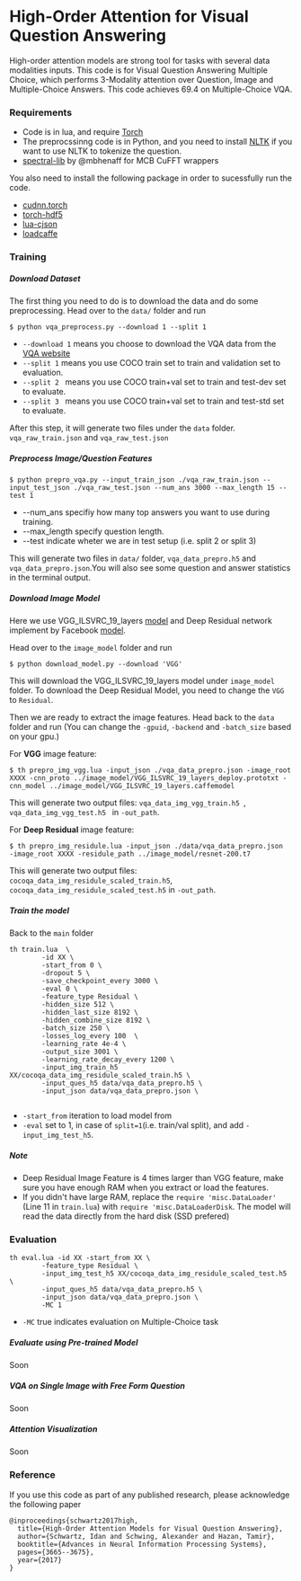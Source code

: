 # High-Order Attention for Visual Question Answering

High-order attention models are strong tool for tasks  with several data modalities inputs. This code is for Visual Question Answering Multiple Choice, which performs 3-Modality attention over Question, Image and Multiple-Choice Answers. 
This code achieves 69.4 on Multiple-Choice VQA.


### Requirements
* Code is in lua, and require [Torch](http://torch.ch/)
* The preprocssinng code is in Python, and you need to install [NLTK](http://www.nltk.org/) if you want to use NLTK to tokenize the question.
* [spectral-lib](https://github.com/jnhwkim/spectral-lib) by @mbhenaff for MCB CuFFT wrappers

You also need to install the following package in order to sucessfully run the code.

- [cudnn.torch](https://github.com/soumith/cudnn.torch)
- [torch-hdf5](https://github.com/deepmind/torch-hdf5)
- [lua-cjson](http://www.kyne.com.au/~mark/software/lua-cjson.php)
- [loadcaffe](https://github.com/szagoruyko/loadcaffe)

### Training

##### Download Dataset
The first thing you need to do is to download the data and do some preprocessing. Head over to the `data/` folder and run

```
$ python vqa_preprocess.py --download 1 --split 1
```
* `--download 1` means you choose to download the VQA data from the [VQA website](http://www.visualqa.org/) 
* `--split 1` means you use COCO train set to train and validation set to evaluation.
* `--split 2 ` means you use COCO train+val set to train and test-dev set to evaluate. 
* `--split 3 ` means you use COCO train+val set to train and test-std set to evaluate. 

After this step, it will generate two files under the `data` folder. `vqa_raw_train.json` and `vqa_raw_test.json`

##### Preprocess Image/Question Features

```
$ python prepro_vqa.py --input_train_json ./vqa_raw_train.json --input_test_json ./vqa_raw_test.json --num_ans 3000 --max_length 15 --test 1
```
* --num_ans specifiy how many top answers you want to use during training.
* --max_length specify question length.
* --test indicate wheter we are in test setup (i.e. split 2 or split 3)

This will generate two files in `data/` folder, `vqa_data_prepro.h5` and `vqa_data_prepro.json`.You will also see some question and answer statistics in the terminal output.


##### Download Image Model
Here we use VGG_ILSVRC_19_layers [model](https://gist.github.com/ksimonyan/3785162f95cd2d5fee77) and Deep Residual network implement by Facebook [model](https://github.com/facebook/fb.resnet.torch). 

Head over to the `image_model` folder and run

```
$ python download_model.py --download 'VGG' 
```
This will download the VGG_ILSVRC_19_layers model under `image_model` folder. To download the Deep Residual Model, you need to change the `VGG` to `Residual`.

Then we are ready to extract the image features. Head back to the `data` folder and run (You can change the `-gpuid`, `-backend` and `-batch_size` based on your gpu.)

For **VGG** image feature:

```
$ th prepro_img_vgg.lua -input_json ./vqa_data_prepro.json -image_root XXXX -cnn_proto ../image_model/VGG_ILSVRC_19_layers_deploy.prototxt -cnn_model ../image_model/VGG_ILSVRC_19_layers.caffemodel
```
This will generate two output files: `vqa_data_img_vgg_train.h5 `, `vqa_data_img_vgg_test.h5 ` in `-out_path`. 

For **Deep Residual** image feature:
```
$ th prepro_img_residule.lua -input_json ./data/vqa_data_prepro.json  -image_root XXXX -residule_path ../image_model/resnet-200.t7
```
This will generate two output files: `cocoqa_data_img_residule_scaled_train.h5`, `cocoqa_data_img_residule_scaled_test.h5` in `-out_path`. 

##### Train the model

Back to the `main` folder

```
th train.lua  \
        -id XX \
        -start_from 0 \
        -dropout 5 \
        -save_checkpoint_every 3000 \
        -eval 0 \        
        -feature_type Residual \
        -hidden_size 512 \
        -hidden_last_size 8192 \
        -hidden_combine_size 8192 \
        -batch_size 250 \
        -losses_log_every 100  \
        -learning_rate 4e-4 \
        -output_size 3001 \
        -learning_rate_decay_every 1200 \
        -input_img_train_h5 XX/cocoqa_data_img_residule_scaled_train.h5 \
        -input_ques_h5 data/vqa_data_prepro.h5 \
        -input_json data/vqa_data_prepro.json \
    
```
* `-start_from` iteration to load model from
* `-eval` set to 1, in case of `split=1`(i.e. train/val split), and add `-input_img_test_h5`.

##### Note
- Deep Residual Image Feature is 4 times larger than VGG feature, make sure you have enough RAM when you extract or load the features.
- If you didn't have large RAM, replace the `require 'misc.DataLoader'` (Line 11 in `train.lua`) with `require 'misc.DataLoaderDisk`. The model will read the data directly from the hard disk (SSD prefered)

### Evaluation

```
th eval.lua -id XX -start_from XX \
        -feature_type Residual \
        -input_img_test_h5 XX/cocoqa_data_img_residule_scaled_test.h5 \
        -input_ques_h5 data/vqa_data_prepro.h5 \
        -input_json data/vqa_data_prepro.json \
        -MC 1
```
* `-MC` true indicates evaluation on Multiple-Choice task
##### Evaluate using Pre-trained Model

Soon

##### VQA on Single Image with Free Form Question

Soon

##### Attention Visualization

Soon

### Reference

If you use this code as part of any published research, please acknowledge the following paper

```
@inproceedings{schwartz2017high,
  title={High-Order Attention Models for Visual Question Answering},
  author={Schwartz, Idan and Schwing, Alexander and Hazan, Tamir},
  booktitle={Advances in Neural Information Processing Systems},
  pages={3665--3675},
  year={2017}
}
```
